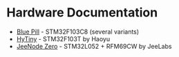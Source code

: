 # Hardware Documentation

* [Blue Pill](bluepill.html) - STM32F103C8 (several variants)
* [HyTiny](hytiny.html) - STM32F103T by Haoyu
* [JeeNode Zero](jnz.html) - STM32L052 + RFM69CW by JeeLabs
